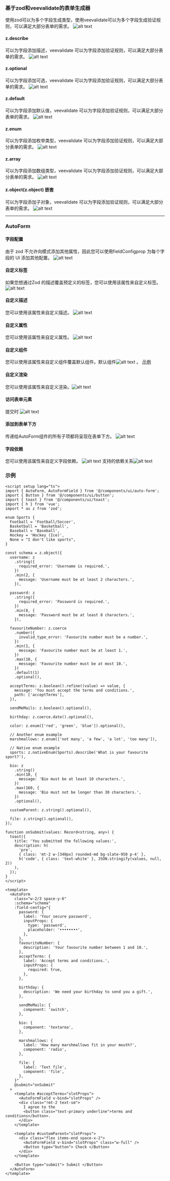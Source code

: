 ### **基于zod和veevalidate的表单生成器**

使用zod可以为多个字段生成类型，使用veevalidate可以为多个字段生成验证规则，可以满足大部分表单的需求。 ![alt text](image.png)

#### z.describe

可以为字段添加描述，veevalidate 可以为字段添加验证规则，可以满足大部分表单的需求。 ![alt text](image-1.png)

#### z.optional

可以为字段添加可选，veevalidate 可以为字段添加验证规则，可以满足大部分表单的需求。 ![alt text](image-2.png)

#### z.default

可以为字段添加默认值，veevalidate 可以为字段添加验证规则，可以满足大部分表单的需求。 ![alt text](image-3.png)

#### z.enum

可以为字段添加枚举类型，veevalidate 可以为字段添加验证规则，可以满足大部分表单的需求。 ![alt text](image-4.png)

#### z.array

可以为字段添加数组类型，veevalidate 可以为字段添加验证规则，可以满足大部分表单的需求。 ![alt text](image-5.png)

#### z.object(z.object) 嵌套

可以为字段添加子对象，veevalidate 可以为字段添加验证规则，可以满足大部分表单的需求。 ![alt text](image-6.png)

---

### AutoForm

#### 字段配置

由于 zod 不允许向模式添加其他属性，因此您可以使用fieldConfigprop 为每个字段的 UI 添加其他配置。 ![alt text](image-7.png)

#### 自定义标签

如果您想通过Zod 的描述覆盖预定义的标签，您可以使用该属性来自定义标签。 ![alt text](image-8.png)

#### 自定义描述

您可以使用该属性来自定义描述。 ![alt text](image-9.png)

#### 自定义属性

您可以使用该属性来自定义属性。 ![alt text](image-10.png)

#### 自定义组件

您可以使用该属性来自定义组件覆盖默认组件。默认组件![alt text](image-12.png) 。 [示例](https://www.shadcn-vue.com/docs/components/auto-form.html#component)

#### 自定义渲染

您可以使用该属性来自定义渲染。![alt text](image-11.png)

#### 访问表单元素

提交时 ![alt text](image-13.png)

#### 添加到表单下方

传递给AutoForm组件的所有子项都将呈现在表单下方。 ![alt text](image-14.png)

#### 字段依赖

您可以使用该属性来自定义字段依赖。 ![alt text](image-15.png) 支持的依赖关系![alt text](image-16.png)

### 示例

```vue
<script setup lang="ts">
import { AutoForm, AutoFormField } from '@/components/ui/auto-form';
import { Button } from '@/components/ui/button';
import { toast } from '@/components/ui/toast';
import { h } from 'vue';
import * as z from 'zod';

enum Sports {
  Football = 'Football/Soccer',
  Basketball = 'Basketball',
  Baseball = 'Baseball',
  Hockey = 'Hockey (Ice)',
  None = "I don't like sports",
}

const schema = z.object({
  username: z
    .string({
      required_error: 'Username is required.',
    })
    .min(2, {
      message: 'Username must be at least 2 characters.',
    }),

  password: z
    .string({
      required_error: 'Password is required.',
    })
    .min(8, {
      message: 'Password must be at least 8 characters.',
    }),

  favouriteNumber: z.coerce
    .number({
      invalid_type_error: 'Favourite number must be a number.',
    })
    .min(1, {
      message: 'Favourite number must be at least 1.',
    })
    .max(10, {
      message: 'Favourite number must be at most 10.',
    })
    .default(1)
    .optional(),

  acceptTerms: z.boolean().refine((value) => value, {
    message: 'You must accept the terms and conditions.',
    path: ['acceptTerms'],
  }),

  sendMeMails: z.boolean().optional(),

  birthday: z.coerce.date().optional(),

  color: z.enum(['red', 'green', 'blue']).optional(),

  // Another enum example
  marshmallows: z.enum(['not many', 'a few', 'a lot', 'too many']),

  // Native enum example
  sports: z.nativeEnum(Sports).describe('What is your favourite sport?'),

  bio: z
    .string()
    .min(10, {
      message: 'Bio must be at least 10 characters.',
    })
    .max(160, {
      message: 'Bio must not be longer than 30 characters.',
    })
    .optional(),

  customParent: z.string().optional(),

  file: z.string().optional(),
});

function onSubmit(values: Record<string, any>) {
  toast({
    title: 'You submitted the following values:',
    description: h(
      'pre',
      { class: 'mt-2 w-[340px] rounded-md bg-slate-950 p-4' },
      h('code', { class: 'text-white' }, JSON.stringify(values, null, 2))
    ),
  });
}
</script>

<template>
  <AutoForm
    class="w-2/3 space-y-6"
    :schema="schema"
    :field-config="{
      password: {
        label: 'Your secure password',
        inputProps: {
          type: 'password',
          placeholder: '••••••••',
        },
      },
      favouriteNumber: {
        description: 'Your favourite number between 1 and 10.',
      },
      acceptTerms: {
        label: 'Accept terms and conditions.',
        inputProps: {
          required: true,
        },
      },

      birthday: {
        description: 'We need your birthday to send you a gift.',
      },

      sendMeMails: {
        component: 'switch',
      },

      bio: {
        component: 'textarea',
      },

      marshmallows: {
        label: 'How many marshmallows fit in your mouth?',
        component: 'radio',
      },

      file: {
        label: 'Text file',
        component: 'file',
      },
    }"
    @submit="onSubmit"
  >
    <template #acceptTerms="slotProps">
      <AutoFormField v-bind="slotProps" />
      <div class="!mt-2 text-sm">
        I agree to the
        <button class="text-primary underline">terms and conditions</button>.
      </div>
    </template>

    <template #customParent="slotProps">
      <div class="flex items-end space-x-2">
        <AutoFormField v-bind="slotProps" class="w-full" />
        <Button type="button"> Check </Button>
      </div>
    </template>

    <Button type="submit"> Submit </Button>
  </AutoForm>
</template>
```
